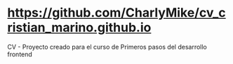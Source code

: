 #  https://github.com/CharlyMike/cv_cristian_marino.github.io

CV - Proyecto creado para el curso de Primeros pasos del desarrollo frontend
